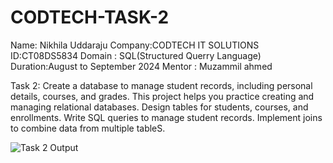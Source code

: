 # CODTECH-TASK-2
Name: Nikhila Uddaraju
Company:CODTECH IT SOLUTIONS
ID:CT08DS5834
Domain : SQL(Structured Querry Language)
Duration:August to September 2024
Mentor : Muzammil ahmed

Task 2: Create a database to manage student records, including personal details, courses, and grades. This project helps you practice creating and managing relational databases. Design tables for students, courses, and enrollments. Write SQL queries to manage student records. Implement joins to combine data from multiple tableS.


![Task 2 Output](https://github.com/user-attachments/assets/f5bec224-0e06-42b1-b762-998329a12941)

